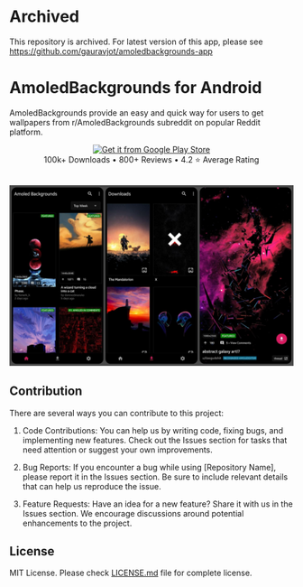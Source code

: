 # Archived

This repository is archived. For latest version of this app, please see https://github.com/gauravjot/amoledbackgrounds-app

# AmoledBackgrounds for Android

AmoledBackgrounds provide an easy and quick way for users to get wallpapers from r/AmoledBackgrounds subreddit on popular Reddit platform.

<div align="center">
<a href="https://play.google.com/store/apps/details?id=com.droidheat.amoledbackgrounds"><img alt="Get it from Google Play Store" src="https://img.shields.io/badge/Google_Play-414141?style=for-the-badge&logo=google-play&logoColor=white"/></a>
<br/>100k+ Downloads • 800+ Reviews • 4.2 ⭐ Average Rating</div>

<br/>

![Screenshot](press/app_screenshots.jpg)

## Contribution

There are several ways you can contribute to this project:

1. Code Contributions: You can help us by writing code, fixing bugs, and implementing new features. Check out the Issues section for tasks that need attention or suggest your own improvements.

2. Bug Reports: If you encounter a bug while using [Repository Name], please report it in the Issues section. Be sure to include relevant details that can help us reproduce the issue.

3. Feature Requests: Have an idea for a new feature? Share it with us in the Issues section. We encourage discussions around potential enhancements to the project.

## License

MIT License. Please check [LICENSE.md](LICENSE.md) file for complete license.
